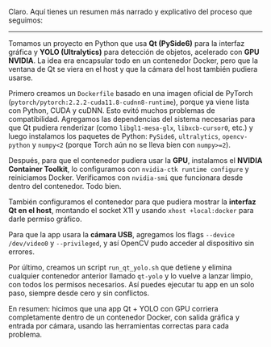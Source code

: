 Claro. Aquí tienes un resumen más narrado y explicativo del proceso que seguimos:

---

Tomamos un proyecto en Python que usa **Qt (PySide6)** para la interfaz gráfica y **YOLO (Ultralytics)** para detección de objetos, acelerado con **GPU NVIDIA**. La idea era encapsular todo en un contenedor Docker, pero que la ventana de Qt se viera en el host y que la cámara del host también pudiera usarse.

Primero creamos un `Dockerfile` basado en una imagen oficial de PyTorch (`pytorch/pytorch:2.2.2-cuda11.8-cudnn8-runtime`), porque ya viene lista con Python, CUDA y cuDNN. Esto evitó muchos problemas de compatibilidad. Agregamos las dependencias del sistema necesarias para que Qt pudiera renderizar (como `libgl1-mesa-glx`, `libxcb-cursor0`, etc.) y luego instalamos los paquetes de Python: `PySide6`, `ultralytics`, `opencv-python` y `numpy<2` (porque Torch aún no se lleva bien con `numpy>=2`).

Después, para que el contenedor pudiera usar la **GPU**, instalamos el **NVIDIA Container Toolkit**, lo configuramos con `nvidia-ctk runtime configure` y reiniciamos Docker. Verificamos con `nvidia-smi` que funcionara desde dentro del contenedor. Todo bien.

También configuramos el contenedor para que pudiera mostrar la **interfaz Qt en el host**, montando el socket X11 y usando `xhost +local:docker` para darle permiso gráfico.

Para que la app usara la **cámara USB**, agregamos los flags `--device /dev/video0` y `--privileged`, y así OpenCV pudo acceder al dispositivo sin errores.

Por último, creamos un script `run_qt_yolo.sh` que detiene y elimina cualquier contenedor anterior llamado `qt-yolo` y lo vuelve a lanzar limpio, con todos los permisos necesarios. Así puedes ejecutar tu app en un solo paso, siempre desde cero y sin conflictos.

En resumen: hicimos que una app Qt + YOLO con GPU corriera completamente dentro de un contenedor Docker, con salida gráfica y entrada por cámara, usando las herramientas correctas para cada problema.
